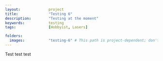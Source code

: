 ```yaml
---
layout:             project
title:              "Testing 6"
description:        "Testing at the moment"
keywords:           testing
tags:               [Hobbyist, Lasers]

folders:
  images:           "testing-6" # This path is project-dependent; don't forget to change it!
---
```


Test test test
